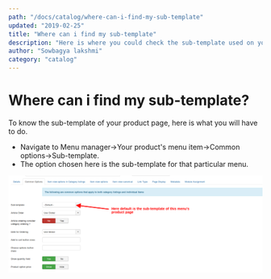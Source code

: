 ```yaml
---
path: "/docs/catalog/where-can-i-find-my-sub-template"
updated: "2019-02-25"
title: "Where can i find my sub-template"
description: "Here is where you could check the sub-template used on your menus. This would be helpful while creating template overrides."
author: "Sowbagya lakshmi"
category: "catalog"
---
```

# Where can i find my sub-template?

To know the sub-template of your product page, here is what you will have to do.

- Navigate to Menu manager->Your product's menu item->Common options->Sub-template.
- The option chosen here is the sub-template for that particular menu.

![Subtemplate](https://raw.githubusercontent.com/j2store/doc-images/master//catalog/where-do-i-find-my-sub-template/subtemplate.png)


